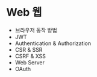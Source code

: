# Web 웹

- 브라우저 동작 방법
- JWT
- Authentication & Authorization
- CSR & SSR
- CSRF & XSS
- Web Server
- OAuth
